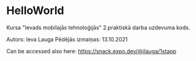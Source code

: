 # HelloWorld
Kursa "Ievads mobilajās tehnoloģijās" 2.praktiskā darba uzdevuma kods.

Autors: Ieva Lauga
Pēdējās izmaiņas: 13.10.2021

Can be accessed also here: https://snack.expo.dev/@ilauga/1stapp
